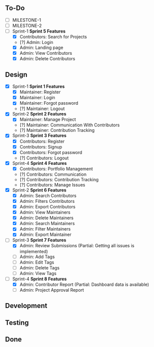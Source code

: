 ## To-Do

- [ ] MILESTONE-1
- [ ] MILESTONE-2
- [ ] Sprint-1
 **Sprint 5 Features**
    - [x] Contributors: Search for Projects
    - [?] Admin: Login
    - [x] Admin: Landing page
    - [x] Admin: View Contributors
    - [x] Admin: Delete Contributors

## Design

- [x] Sprint-1
 **Sprint 1 Features**
    - [x] Maintainer: Register
    - [x] Maintainer: Login
    - [x] Maintainer: Forgot password
    - [?] Maintainer: Logout
- [x] Sprint-2
 **Sprint 2 Features**
    - [x] Maintainer: Manage Project
    - [?] Maintainer: Communication With Contributors
    - [?] Maintainer: Contribution Tracking
- [x] Sprint-3
 **Sprint 3 Features**
    - [x] Contributors: Register
    - [x] Contributors: Signup
    - [x] Contributors: Forgot password
    - [?] Contributors: Logout
- [x] Sprint-4
 **Sprint 4 Features**
    - [x] Contributors: Portfolio Management
    - [?] Contributors: Communication
    - [?] Contributors: Contribution Tracking
    - [?] Contributors: Manage Issues
- [x] Sprint-2
 **Sprint 6 Features**
    - [x] Admin: Search Contributors
    - [x] Admin: Filters Contributors
    - [x] Admin: Export Contributors
    - [x] Admin: View Maintainers
    - [x] Admin: Delete Maintainers
    - [x] Admin: Search Maintainers
    - [x] Admin: Filter Maintainers
    - [x] Admin: Export Maintainer
- [ ] Sprint-3
 **Sprint 7 Features**
    - [x] Admin: Review Submissions (Partial: Getting all issues is implemented)
    - [ ] Admin: Add Tags
    - [ ] Admin: Edit Tags
    - [ ] Admin: Delete Tags
    - [ ] Admin: View Tags
- [ ] Sprint-4
 **Sprint 8 Features**
    - [x] Admin: Contributor Report (Partial: Dashboard data is available)
    - [ ] Admin: Project Approval Report

## Development


## Testing


## Done
